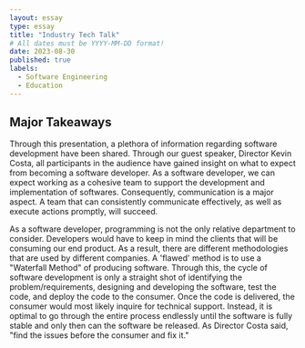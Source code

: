 ```yaml
---
layout: essay
type: essay
title: "Industry Tech Talk"
# All dates must be YYYY-MM-DD format!
date: 2023-08-30
published: true
labels:
  - Software Engineering
  - Education
---
```


## Major Takeaways

Through this presentation, a plethora of information regarding software development have been shared. Through our guest speaker, Director Kevin Costa, all participants in the audience have gained insight on what to expect from becoming a software developer. As a software developer, we can expect working as a cohesive team to support the development and implementation of softwares. Consequently, communication is a major aspect. A team that can consistently communicate effectively, as well as execute actions promptly, will succeed.

As a software developer, programming is not the only relative department to consider. Developers would have to keep in mind the clients that will be consuming our end product. As a result, there are different methodologies that are used by different companies. A 'flawed' method is to use a "Waterfall Method" of producing software. Through this, the cycle of software development is only a straight shot of identifying the problem/requirements, designing and developing the software, test the code, and deploy the code to the consumer. Once the code is delivered, the consumer would most likely inquire for technical support. Instead, it is optimal to go through the entire process endlessly until the software is fully stable and only then can the software be released. As Director Costa said, "find the issues before the consumer and fix it."
